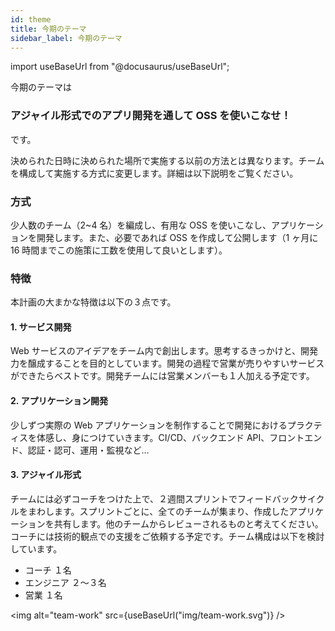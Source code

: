 ```yaml
---
id: theme
title: 今期のテーマ
sidebar_label: 今期のテーマ
---
```


import useBaseUrl from "@docusaurus/useBaseUrl";

今期のテーマは

### アジャイル形式でのアプリ開発を通して OSS を使いこなせ！

です。

決められた日時に決められた場所で実施する以前の方法とは異なります。チームを構成して実施する方式に変更します。詳細は以下説明をご覧ください。

### 方式

少人数のチーム（2~4 名）を編成し、有用な OSS を使いこなし、アプリケーションを開発します。また、必要であれば OSS を作成して公開します（1 ヶ月に 16 時間までこの施策に工数を使用して良いとします）。

### 特徴

本計画の大まかな特徴は以下の３点です。

#### 1. サービス開発

Web サービスのアイデアをチーム内で創出します。思考するきっかけと、開発力を醸成することを目的としています。開発の過程で営業が売りやすいサービスができたらベストです。開発チームには営業メンバーも１人加える予定です。

#### 2. アプリケーション開発

少しずつ実際の Web アプリケーションを制作することで開発におけるプラクティスを体感し、身につけていきます。CI/CD、バックエンド API、フロントエンド、認証・認可、運用・監視など…

#### 3. アジャイル形式

チームには必ずコーチをつけた上で、２週間スプリントでフィードバックサイクルをまわします。スプリントごとに、全てのチームが集まり、作成したアプリケーションを共有します。他のチームからレビューされるものと考えてください。コーチには技術的観点での支援をご依頼する予定です。チーム構成は以下を検討しています。

- コーチ １名
- エンジニア ２〜３名
- 営業 １名

<img
alt="team-work"
src={useBaseUrl("img/team-work.svg")}
/>

